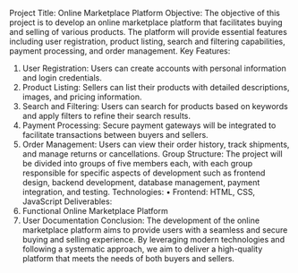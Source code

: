 Project Title: Online Marketplace Platform
Objective: The objective of this project is to develop an online marketplace platform that facilitates buying and selling of various products. The platform will provide essential features including user registration, product listing, search and filtering capabilities, payment processing, and order management.
Key Features:
1.	User Registration: Users can create accounts with personal information and login credentials.
2.	Product Listing: Sellers can list their products with detailed descriptions, images, and pricing information.
3.	Search and Filtering: Users can search for products based on keywords and apply filters to refine their search results.
4.	Payment Processing: Secure payment gateways will be integrated to facilitate transactions between buyers and sellers.
5.	Order Management: Users can view their order history, track shipments, and manage returns or cancellations.
Group Structure: The project will be divided into groups of five members each, with each group responsible for specific aspects of development such as frontend design, backend development, database management, payment integration, and testing.
Technologies:
•	Frontend: HTML, CSS, JavaScript
Deliverables:
1.	Functional Online Marketplace Platform
2.	User Documentation
Conclusion: The development of the online marketplace platform aims to provide users with a seamless and secure buying and selling experience. By leveraging modern technologies and following a systematic approach, we aim to deliver a high-quality platform that meets the needs of both buyers and sellers.
